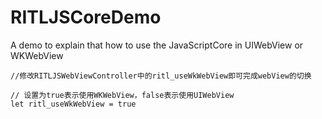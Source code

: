 # RITLJSCoreDemo
A demo to explain that how to use the JavaScriptCore in UIWebView or WKWebView


```
//修改RITLJSWebViewController中的ritl_useWkWebView即可完成webView的切换

// 设置为true表示使用WKWebView，false表示使用UIWebView
let ritl_useWkWebView = true
```
